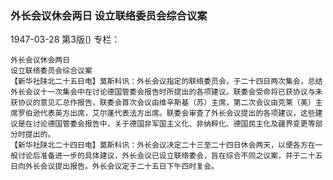 ### 外长会议休会两日  设立联络委员会综合议案

1947-03-28
第3版()
专栏：

    外长会议休会两日
    设立联络委员会综合议案
    【新华社陕北二十五日电】莫斯科讯：外长会议指定的联络委员会，于二十四日两次集会，总结外长会议十一次集会中在讨论德国管委会报告时所提出的各项建议。联委会受命将已获协议与未获协议的意见汇总作报告，联委会首次会议由维辛斯基（苏）主席，第二次会议由克莱（美）主席罗伯逊代表英方出席，艾尔蓬代表法方出席。联委会审查了外长会议提出的各项建议，这些建议是在讨论德国管委会报告中，关于德国非军国主义化、非纳粹化、德国民主化及疆界变更等部分时提出的。
    【新华社陕北二十四日电】莫斯科讯：外长会议决定二十三至二十四日休会两天，以便各方在一般讨论后准备进一步的具体建议，外长会议已设立联络委会，旨在综合不同之议案，并于二十五日向外长会议提出报告。外长会议定于二十五日下午四时复会。
